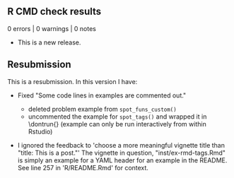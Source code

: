 ## R CMD check results

0 errors | 0 warnings | 0 notes

* This is a new release.

## Resubmission 

This is a resubmission. In this version I have:

* Fixed "Some code lines in examples are commented out."
    * deleted problem example from `spot_funs_custom()`
    * uncommented the example for `spot_tags()` and wrapped it in \dontrun{} (example can only be run interactively from within Rstudio)
    
* I ignored the feedback to 'choose a more meaningful vignette title than "title: This is a post."' The vignette in question, "inst/ex-rmd-tags.Rmd" is simply an example for a YAML header for an example in the README. See line 257 in 'R/README.Rmd' for context.


